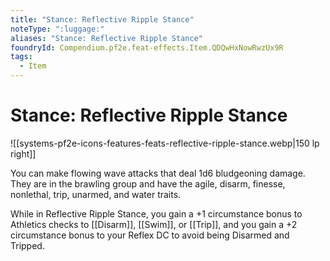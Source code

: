 ```yaml
---
title: "Stance: Reflective Ripple Stance"
noteType: ":luggage:"
aliases: "Stance: Reflective Ripple Stance"
foundryId: Compendium.pf2e.feat-effects.Item.QDQwHxNowRwzUx9R
tags:
  - Item
---
```


# Stance: Reflective Ripple Stance
![[systems-pf2e-icons-features-feats-reflective-ripple-stance.webp|150 lp right]]

You can make flowing wave attacks that deal 1d6 bludgeoning damage. They are in the brawling group and have the agile, disarm, finesse, nonlethal, trip, unarmed, and water traits.

While in Reflective Ripple Stance, you gain a +1 circumstance bonus to Athletics checks to [[Disarm]], [[Swim]], or [[Trip]], and you gain a +2 circumstance bonus to your Reflex DC to avoid being Disarmed and Tripped.

